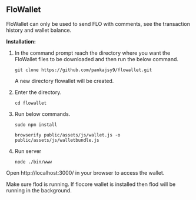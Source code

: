 FloWallet
---------

FloWallet can only be used to send FLO with comments, see the transaction history and wallet balance.


**Installation:**

1. In the command prompt reach the directory where you want the FloWallet files to be downloaded and then run the below command.

   `git clone https://github.com/pankajsy9/flowallet.git`
   
   A new directory flowallet will be created.

2. Enter the directory.  

   `cd flowallet`

3. Run below commands.

   `sudo npm install`

   `browserify public/assets/js/wallet.js -o public/assets/js/walletbundle.js`

3. Run server

   `node ./bin/www`


Open http://localhost:3000/ in your browser to access the wallet.

Make sure flod is running. If flocore wallet is installed then flod will be running in the background.
